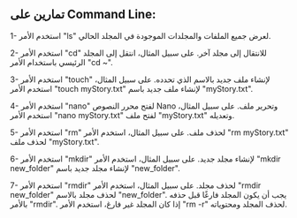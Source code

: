 ## تمارين على Command Line:

1- استخدم الأمر "ls" لعرض جميع الملفات والمجلدات الموجودة في المجلد الحالي.

2- استخدم الأمر "cd" للانتقال إلى مجلد آخر. على سبيل المثال، انتقل إلى المجلد الرئيسي باستخدام الأمر "cd ~".

3- استخدم الأمر "touch" لإنشاء ملف جديد بالاسم الذي تحدده. على سبيل المثال، استخدم الأمر "touch myStory.txt" لإنشاء ملف جديد باسم "myStory.txt".

4- استخدم الأمر "nano" لفتح محرر النصوص Nano وتحرير ملف. على سبيل المثال، استخدم الأمر "nano myStory.txt" لفتح ملف "myStory.txt" وتعديله.

5- استخدم الأمر "rm" لحذف ملف. على سبيل المثال، استخدم الأمر "rm myStory.txt" لحذف ملف "myStory.txt".

6- استخدم الأمر "mkdir" لإنشاء مجلد جديد. على سبيل المثال، استخدم الأمر "mkdir new_folder" لإنشاء مجلد جديد باسم "new_folder".

7- استخدم الأمر "rmdir" لحذف مجلد. على سبيل المثال، استخدم الأمر "rmdir new_folder" لحذف مجلد بالاسم "new_folder". يجب أن يكون المجلد فارغًا قبل حذفه بالأمر "rmdir". إذا كان المجلد غير فارغ، استخدم الأمر "rm -r" لحذف المجلد ومحتوياته.
